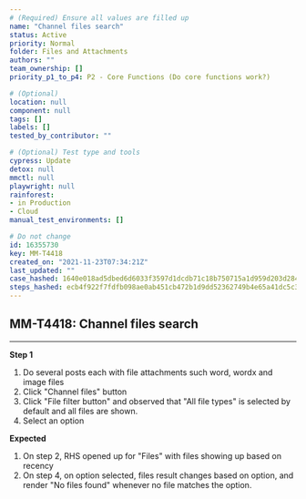 ```yaml
---
# (Required) Ensure all values are filled up
name: "Channel files search"
status: Active
priority: Normal
folder: Files and Attachments
authors: ""
team_ownership: []
priority_p1_to_p4: P2 - Core Functions (Do core functions work?)

# (Optional)
location: null
component: null
tags: []
labels: []
tested_by_contributor: ""

# (Optional) Test type and tools
cypress: Update
detox: null
mmctl: null
playwright: null
rainforest:
- in Production
- Cloud
manual_test_environments: []

# Do not change
id: 16355730
key: MM-T4418
created_on: "2021-11-23T07:34:21Z"
last_updated: ""
case_hashed: 1640e018ad5dbed6d6033f3597d1dcdb71c18b750715a1d959d203d284ef25cd0b54ac03828b9d5339cd206bb80979d4
steps_hashed: ecb4f922f7fdfb098ae0ab451cb472b1d9dd52362749b4e65a41dc5c3024863a63a2e044c7de47adeba8b2f329de7da4
---
```


<!-- (Auto-generated) Based on frontmatter's "key" and "name" -->

## MM-T4418: Channel files search

---

**Step 1**

1. Do several posts each with file attachments such word, wordx and image files
2. Click "Channel files" button
3. Click "File filter button" and observed that "All file types" is selected by default and all files are shown.
4. Select an option

**Expected**

1. On step 2, RHS opened up for "Files" with files showing up based on recency
2. On step 4, on option selected, files result changes based on option, and render "No files found" whenever no file matches the option.
